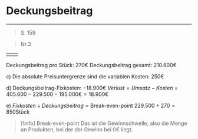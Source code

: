 # Deckungsbeitrag
___
> S. 159

> Nr.3

|     |     |
| --- | --- |
|     |     |
Deckungsbeitrag pro Stück: $270€$
Deckungsbeitrag gesamt: $210.600€$

c) Die absolute Preisuntergrenze sind die variablen Kosten: $250€$

d) Deckungsbeitrag-Fixkosten: $-18.900€$
	$Verlust = Umsatz - Kosten = 405.600-229.500 - 195.000€ = 18.900€$

e) $Fixkosten \div Deckungsbeitrag= \text{Break-even-point}$
	$229.500 \div 270=850 \text{Stück}$

> [!info] Break-even-point
> Das ist die Gewinnschwelle, also die Menge an Produkten, bei der der Gewinn bei 0€ liegt.

